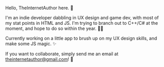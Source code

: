 Hello, TheInternetAuthor here. 🦀

I'm an indie developer dabbling in UX design and game dev, with most of my stat points in HTML and JS. I'm trying to branch out to C++/C# at the moment, and hope to do so within the year. 👨‍💻

Currently working on a little app to brush up on my UX design skills, and make some JS magic. ✨

If you want to collaborate, simply send me an email at theinternetauthor@gmail.com! 📨
